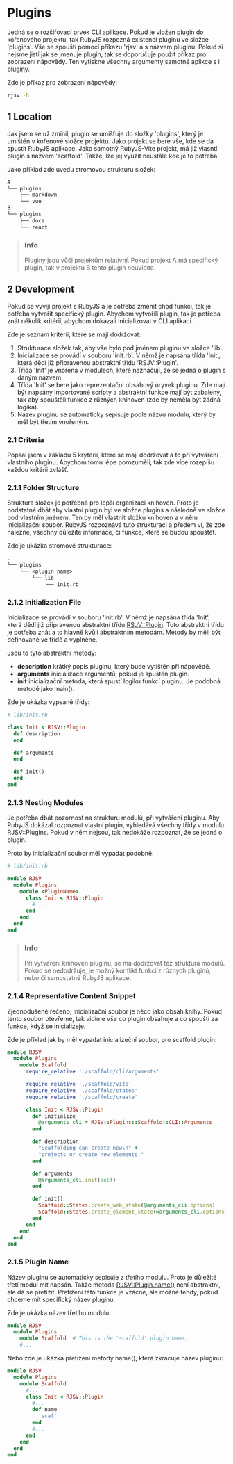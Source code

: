 # Plugins

Jedná se o rozšiřovací prvek CLI aplikace. Pokud
je vložen plugin do kořenového projektu, tak RubyJS
rozpozná existenci pluginu ve složce 'plugins'.
Vše se spouští pomocí příkazu 'rjsv' a s názvem
pluginu. Pokud si nejsme jistí jak se jmenuje plugin,
tak se doporučuje použít příkaz pro zobrazení nápovědy.
Ten vytiskne všechny argumenty samotné aplikce s i pluginy.

Zde je příkaz pro zobrazení nápovědy:

```bash
rjsv -h
```

## 1 Location

Jak jsem se už zmínil, plugin se umišťuje do složky 'plugins',
který je umíštěn v kořenové složce projektu. Jako projekt se bere
vše, kde se dá spustit RubyJS aplikace. Jako samotný RubyJS-Vite
projekt, má již vlasntí plugin s názvem 'scaffold'. Takže,
lze jej využít neustále kde je to potřeba.

Jako příklad zde uvedu stromovou strukturu složek:

```txt
A
└── plugins
    ├── markdown
    └── vue
B
└── plugins
    ├── docs
    └── react
```

> ### Info
> Pluginy jsou vůči projektům relativní.
> Pokud projekt A má specifický plugin,
> tak v projektu B tento plugin neuvidíte.

## 2 Development

Pokud se vyvíjí projekt s RubyJS a je potřeba změnit chod
funkcí, tak je potřeba vytvořit specifický plugin.
Abychom vytvořili plugin, tak je potřeba znát několik
kritérií, abychom dokázali inicializovat v CLI aplikaci.

Zde je seznam kritérií, které se mají dodržovat:

1. Strukturace složek tak, aby vše bylo pod jménem
  pluginu ve složce 'lib'.
2. Inicializace se provádí v souboru 'init.rb'.
  V němž je napsána třída 'Init', která dědí již připravenou
  abstraktní třídu 'RSJV::Plugin'.
3. Třída 'Init' je vnořená v modulech, které naznačují,
  že se jedná o plugin s daným názvem.
4. Třída 'Init' se bere jako reprezentační obsahový úryvek
  pluginu. Zde mají být napsány importované scripty a
  abstraktní funkce mají být zabaleny, tak aby spouštěli funkce
  z různých knihoven (zde by neměla být žádná logika).
5. Název pluginu se automaticky sepisuje podle názvu modulu,
  který by měl být třetím vnořeným.

### 2.1 Criteria

Popsal jsem v základu 5 krytérií, které se mají dodržovat a
to při vytváření vlastního pluginu. Abychom tomu lépe porozuměli,
tak zde více rozepíšu každou kritérii zvlášť.

### 2.1.1 Folder Structure

Struktura složek je potřebná pro lepší organizaci knihoven.
Proto je podstatné dbát aby vlastní plugin byl ve složce plugins a
následně ve složce pod vlastním jménem. Ten by měl vlastnit
složku knihoven a v něm inicializační soubor. RubyJS
rozpoznává tuto strukturaci a předem ví, že zde nalezne,
všechny důležité informace, či funkce, které se budou spouštět.

Zde je ukázka stromové strukturace:

```txt
.
└── plugins
    └── <plugin name>
        └── lib
            └── init.rb
```

### 2.1.2 Initialization File

Inicializace se provádí v souboru 'init.rb'.
V němž je napsána třída 'Init', která dědí již připravenou
abstraktní třídu [RSJV::Plugin](#1-7-lib/rjsv/plugin).
Tuto abstraktní třídu je potřeba znát a to hlavně
kvůli abstraktním metodám. Metody by měli být definované
ve třídě a vyplněné.

Jsou to tyto abstraktní metody:

- **description** krátký popis pluginu, který bude
  vytištěn při nápovědě.
- **arguments** inicializace argumentů, pokud je spuštěn
  plugin.
- **init** inicializační metoda, která spustí logiku
  funkcí pluginu. Je podobná metodě jako main().

Zde je ukázka vypsané třídy:

```ruby
# lib/init.rb

class Init < RJSV::Plugin
  def description
  end

  def arguments
  end

  def init()
  end
end
```

### 2.1.3 Nesting Modules

Je potřeba dbát pozornost na strukturu modulů,
při vytváření pluginu. Aby RubyJS dokázal rozpoznat
vlastní plugin, vyhledává všechny třídy v modulu
RJSV::Plugins. Pokud v něm nejsou, tak nedokáže
rozpoznat, že se jedná o plugin.

Proto by inicializační soubor měl vypadat podobně:

```ruby
# lib/init.rb

module RJSV
  module Plugins
    module <PluginName>
      class Init < RJSV::Plugin
        # ...
      end
    end
  end
end
```

> ### Info
> Při vytváření knihoven pluginu, se má dodržovat
> též struktura modulů. Pokud se nedodržuje, je možný
> konflikt funkcí z různých pluginů, nebo či samostatné
> RubyJS aplikace.

### 2.1.4 Representative Content Snippet

Zjednodušeně řečeno, inicializační soubor je něco jako
obsah knihy. Pokud tento soubor otevřeme, tak vidíme vše
co plugin obsahuje a co spouští za funkce, když se inicializeje.

Zde je příklad jak by měl vypadat inicializeční soubor,
pro scaffold plugin:

```ruby
module RJSV
  module Plugins
    module Scaffold
      require_relative './scaffold/cli/arguments'

      require_relative './scaffold/vite'
      require_relative './scaffold/states'
      require_relative './scaffold/create'

      class Init < RJSV::Plugin
        def initialize
          @arguments_cli = RJSV::Plugins::Scaffold::CLI::Arguments
        end

        def description
          "Scaffolding can create new\n" +
          "projects or create new elements."
        end

        def arguments
          @arguments_cli.init(self)
        end

        def init()
          Scaffold::States.create_web_state(@arguments_cli.options)
          Scaffold::States.create_element_state(@arguments_cli.options)
        end
      end
    end
  end
end
```

### 2.1.5 Plugin Name

Název pluginu se automaticky sepisuje z třetího modulu.
Proto je důležité třetí modul mít napsán. Takže metoda
[RJSV::Plugin.name()](#1-7-lib/rjsv/plugin) není abstraktní,
ale dá se přetížit.
Přetížení této funkce je vzácné, ale možné tehdy, pokud
chceme mít specifický název pluginu.

Zde je ukázka název třetího modulu:

```ruby
module RJSV
  module Plugins
    module Scaffold  # This is the 'scaffold' plugin name.
    #...
```

Nebo zde je ukázka přetížení metody name(),
která zkracuje název pluginu:

```ruby
module RJSV
  module Plugins
    module Scaffold
      #...
      class Init < RJSV::Plugin
        #...
        def name
          'scaf'
        end
        #...
      end
    end
  end
end
```